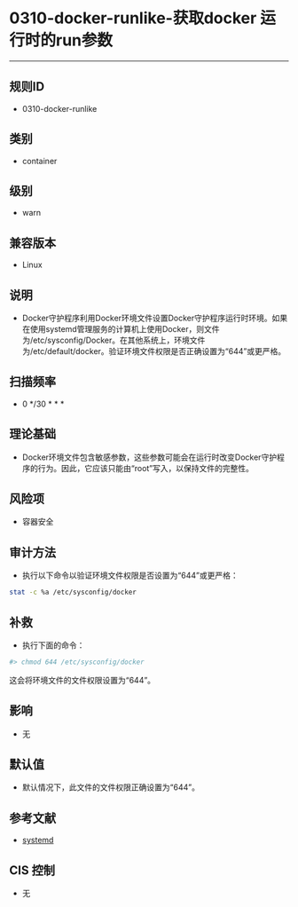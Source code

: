 # 0310-docker-runlike-获取docker 运行时的run参数
---

## 规则ID

- 0310-docker-runlike


## 类别

- container


## 级别

- warn


## 兼容版本


- Linux




## 说明


- Docker守护程序利用Docker环境文件设置Docker守护程序运行时环境。如果在使用systemd管理服务的计算机上使用Docker，则文件为/etc/sysconfig/Docker。在其他系统上，环境文件为/etc/default/docker。验证环境文件权限是否正确设置为“644”或更严格。



## 扫描频率
- 0 */30 * * *

## 理论基础


- Docker环境文件包含敏感参数，这些参数可能会在运行时改变Docker守护程序的行为。因此，它应该只能由“root”写入，以保持文件的完整性。






## 风险项


- 容器安全



## 审计方法
- 执行以下命令以验证环境文件权限是否设置为“644”或更严格：

```bash
stat -c %a /etc/sysconfig/docker
```



## 补救
- 执行下面的命令：
```bash
#> chmod 644 /etc/sysconfig/docker
```
这会将环境文件的文件权限设置为“644”。



## 影响


- 无




## 默认值


- 默认情况下，此文件的文件权限正确设置为“644”。




## 参考文献


- [systemd](https://docs.docker.com/articles/systemd/)



## CIS 控制


- 无


